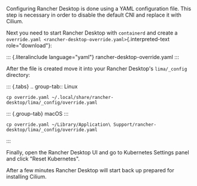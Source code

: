 Configuring Rancher Desktop is done using a YAML configuration file.
This step is necessary in order to disable the default CNI and replace
it with Cilium.

Next you need to start Rancher Desktop with `containerd` and create a
`override.yaml <rancher-desktop-override.yaml>`{.interpreted-text
role="download"}:

::: {.literalinclude language="yaml"}
rancher-desktop-override.yaml
:::

After the file is created move it into your Rancher Desktop\'s
`lima/_config` directory:

::: {.tabs}
.. group-tab:: Linux

``` {.shell-session}
cp override.yaml ~/.local/share/rancher-desktop/lima/_config/override.yaml
```

::: {.group-tab}
macOS
:::

``` {.shell-session}
cp override.yaml ~/Library/Application\ Support/rancher-desktop/lima/_config/override.yaml
```
:::

Finally, open the Rancher Desktop UI and go to Kubernetes Settings panel
and click \"Reset Kubernetes\".

After a few minutes Rancher Desktop will start back up prepared for
installing Cilium.
